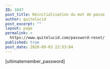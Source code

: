```yaml
---
ID: 1047
post_title: Réinitialisation du mot de passe
author: quitelucid
post_excerpt: ""
layout: page
permalink: >
  https://www.quitelucid.com/password-reset/
published: true
post_date: 2020-09-03 22:53:04
---
```

[ultimatemember_password]